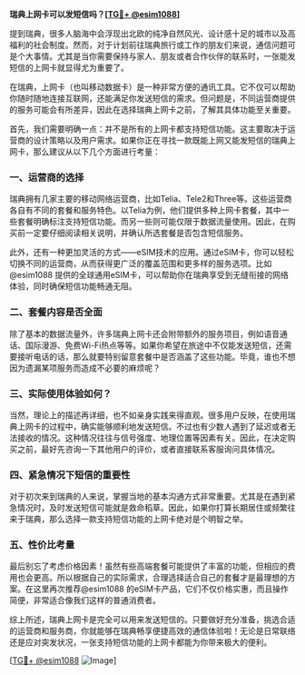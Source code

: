 **瑞典上网卡可以发短信吗？[[TG💪+ @esim1088](https://t.me/s/esim1088)]**

提到瑞典，很多人脑海中会浮现出北欧的纯净自然风光、设计感十足的城市以及高福利的社会制度。然而，对于计划前往瑞典旅行或工作的朋友们来说，通信问题可是个大事情。尤其是当你需要保持与家人、朋友或者合作伙伴的联系时，一张能发短信的上网卡就显得尤为重要了。

在瑞典，上网卡（也叫移动数据卡）是一种非常方便的通讯工具。它不仅可以帮助你随时随地连接互联网，还能满足你发送短信的需求。但问题是，不同运营商提供的服务可能会有所差异，因此在选择瑞典上网卡之前，了解其具体功能至关重要。

首先，我们需要明确一点：并不是所有的上网卡都支持短信功能。这主要取决于运营商的设计策略以及用户需求。如果你正在寻找一款既能上网又能发短信的瑞典上网卡，那么建议从以下几个方面进行考量：

### **一、运营商的选择**
瑞典拥有几家主要的移动网络运营商，比如Telia、Tele2和Three等。这些运营商各自有不同的套餐和服务特色。以Telia为例，他们提供多种上网卡套餐，其中一些套餐明确标注支持短信功能。而另一些则可能仅限于数据流量使用。因此，在购买前一定要仔细阅读相关说明，并确认所选套餐是否包含短信服务。

此外，还有一种更加灵活的方式——eSIM技术的应用。通过eSIM卡，你可以轻松切换不同的运营商，从而获得更广泛的覆盖范围和更多样的服务选项。比如@esim1088 提供的全球通用eSIM卡，可以帮助你在瑞典享受到无缝衔接的网络体验，同时确保短信功能畅通无阻。

### **二、套餐内容是否全面**
除了基本的数据流量外，许多瑞典上网卡还会附带额外的服务项目，例如语音通话、国际漫游、免费Wi-Fi热点等等。如果你希望在旅途中不仅能发送短信，还需要接听电话的话，那么就要特别留意套餐中是否涵盖了这些功能。毕竟，谁也不想因为遗漏某项服务而造成不必要的麻烦呢？

### **三、实际使用体验如何？**
当然，理论上的描述再详细，也不如亲身实践来得直观。很多用户反映，在使用瑞典上网卡的过程中，确实能够顺利地发送短信。不过也有少数人遇到了延迟或者无法接收的情况。这种情况往往与信号强度、地理位置等因素有关。因此，在决定购买之前，最好先咨询一下其他用户的评价，或者直接联系客服询问具体情况。

### **四、紧急情况下短信的重要性**
对于初次来到瑞典的人来说，掌握当地的基本沟通方式非常重要。尤其是在遇到紧急情况时，及时发送短信可能就是救命稻草。因此，如果你打算长期居住或频繁往来于瑞典，那么选择一款支持短信功能的上网卡绝对是个明智之举。

### **五、性价比考量**
最后别忘了考虑价格因素！虽然有些高端套餐可能提供了丰富的功能，但相应的费用也会更高。所以根据自己的实际需求，合理选择适合自己的套餐才是最理想的方案。在这里再次推荐@esim1088 的eSIM卡产品，它们不仅价格实惠，而且操作简便，非常适合像我们这样的普通消费者。

综上所述，瑞典上网卡是完全可以用来发送短信的。只要做好充分准备，挑选合适的运营商和服务商，你就能够在瑞典畅享便捷高效的通信体验啦！无论是日常联络还是应对突发状况，一张支持短信功能的上网卡都能为你带来极大的便利。

[[TG💪+ @esim1088](https://t.me/s/esim1088) ![Image](https://i.postimg.cc/4NQfJmqS/Snipaste-2025-05-13-00-14-12.png)]